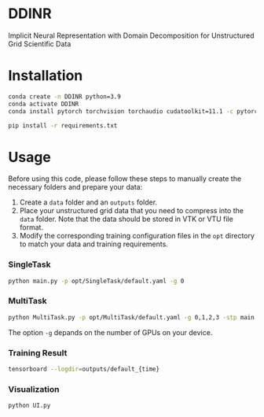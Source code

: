 # DDINR
 Implicit Neural Representation with Domain Decomposition for Unstructured Grid Scientific Data



# Installation

```bash
conda create -n DDINR python=3.9
conda activate DDINR
conda install pytorch torchvision torchaudio cudatoolkit=11.1 -c pytorch -c nvidia
```



```bash
pip install -r requirements.txt
```



# Usage

Before using this code, please follow these steps to manually create the necessary folders and prepare your data:

1. Create a `data` folder and an `outputs` folder.
2. Place your unstructured grid data that you need to compress into the `data` folder. Note that the data should be stored in VTK or VTU file format.
3. Modify the corresponding training configuration files in the `opt` directory to match your data and training requirements.


### SingleTask

```bash
python main.py -p opt/SingleTask/default.yaml -g 0 
```



### MultiTask

```bash
python MultiTask.py -p opt/MultiTask/default.yaml -g 0,1,2,3 -stp main.py -debug
```

The option `-g` depands on the number of GPUs on your device.



### Training Result

```bash
tensorboard --logdir=outputs/default_{time}
```



### Visualization

```bash
python UI.py
```

